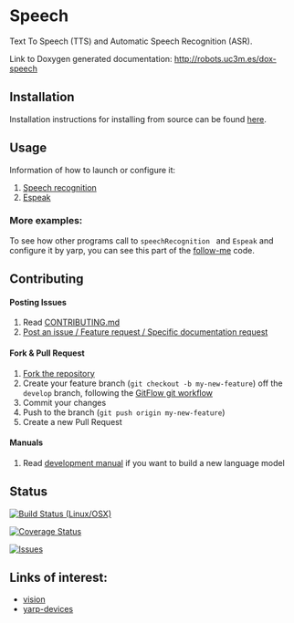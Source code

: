 # Speech

Text To Speech (TTS) and Automatic Speech Recognition (ASR).

Link to Doxygen generated documentation: http://robots.uc3m.es/dox-speech

## Installation

Installation instructions for installing from source can be found [here]( doc/speech-install.md ).

## Usage

Information of how to launch or configure it:
1. [Speech recognition](https://github.com/roboticslab-uc3m/speech/tree/develop/programs/speechRecognition/README.md)
2. [Espeak](https://github.com/roboticslab-uc3m/speech/tree/develop/libraries/YarpPlugins/Espeak/README.md)

### More examples:
To see how other programs call to `speechRecognition ` and  `Espeak` and configure it by yarp, you can see this part of the [follow-me](https://github.com/roboticslab-uc3m/follow-me/blob/develop/programs/followMeDialogueManager/FollowMeDialogueManager.cpp#L10-L100)  code.

## Contributing

#### Posting Issues

1. Read [CONTRIBUTING.md](https://github.com/roboticslab-uc3m/speech/blob/master/CONTRIBUTING.md)
2. [Post an issue / Feature request / Specific documentation request](https://github.com/roboticslab-uc3m/speech/issues)

#### Fork & Pull Request

1. [Fork the repository](https://github.com/roboticslab-uc3m/speech/fork)
2. Create your feature branch (`git checkout -b my-new-feature`) off the `develop` branch, following the [GitFlow git workflow](https://www.atlassian.com/git/tutorials/comparing-workflows/gitflow-workflow)
3. Commit your changes
4. Push to the branch (`git push origin my-new-feature`)
5. Create a new Pull Request

#### Manuals
1. Read [development manual](https://github.com/roboticslab-uc3m/speech/blob/develop/doc/speech-development-manual.md) if you want to build a new language model

## Status

[![Build Status (Linux/OSX)](https://travis-ci.org/roboticslab-uc3m/speech.svg?branch=master)](https://travis-ci.org/roboticslab-uc3m/speech)

[![Coverage Status](https://coveralls.io/repos/roboticslab-uc3m/speech/badge.svg)](https://coveralls.io/r/roboticslab-uc3m/speech)

[![Issues](https://img.shields.io/github/issues/roboticslab-uc3m/speech.svg?label=Issues)](https://github.com/roboticslab-uc3m/speech/issues)

## Links of interest:

* [vision](https://github.com/roboticslab-uc3m/vision)
* [yarp-devices](https://github.com/roboticslab-uc3m/yarp-devices)

